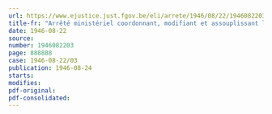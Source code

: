 ```yaml
---
url: https://www.ejustice.just.fgov.be/eli/arrete/1946/08/22/1946082203/justel
title-fr: "Arrêté ministériel coordonnant, modifiant et assouplissant la réglementation de prix des champagnes, vins, vins de liqueur, apéritifs, liqueurs et spiritueux"
date: 1946-08-22
source:
number: 1946082203
page: 888888
case: 1946-08-22/03
publication: 1946-08-24
starts:
modifies:
pdf-original:
pdf-consolidated:
---
```


